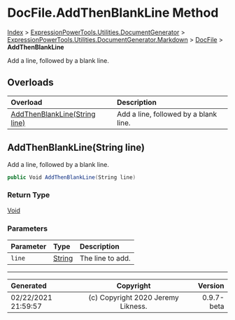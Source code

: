﻿# DocFile.AddThenBlankLine Method

[Index](../index.md) > [ExpressionPowerTools.Utilities.DocumentGenerator](ExpressionPowerTools.Utilities.DocumentGenerator.a.md) > [ExpressionPowerTools.Utilities.DocumentGenerator.Markdown](ExpressionPowerTools.Utilities.DocumentGenerator.Markdown.n.md) > [DocFile](ExpressionPowerTools.Utilities.DocumentGenerator.Markdown.DocFile.cs.md) > **AddThenBlankLine**

Add a line, followed by a blank line.

## Overloads

| Overload | Description |
| :-- | :-- |
| [AddThenBlankLine(String line)](#addthenblanklinestring-line) | Add a line, followed by a blank line. |
## AddThenBlankLine(String line)

Add a line, followed by a blank line.

```csharp
public Void AddThenBlankLine(String line)
```

### Return Type

 [Void](https://docs.microsoft.com/dotnet/api/system.void) 

### Parameters

| Parameter | Type | Description |
| :-- | :-- | :-- |
| `line` | [String](https://docs.microsoft.com/dotnet/api/system.string) | The line to add. |



---

| Generated | Copyright | Version |
| :-- | :-: | --: |
| 02/22/2021 21:59:57 | (c) Copyright 2020 Jeremy Likness. | 0.9.7-beta |
